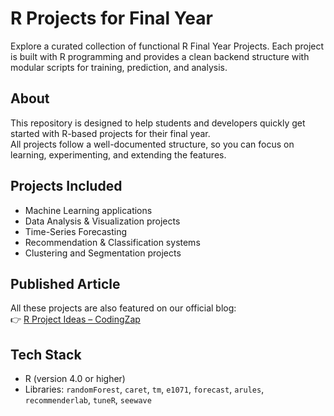 # R Projects for Final Year

Explore a curated collection of functional R Final Year Projects. Each project is built with R programming and provides a clean backend structure with modular scripts for training, prediction, and analysis.

## About
This repository is designed to help students and developers quickly get started with R-based projects for their final year.  
All projects follow a well-documented structure, so you can focus on learning, experimenting, and extending the features.

## Projects Included
- Machine Learning applications  
- Data Analysis & Visualization projects  
- Time-Series Forecasting  
- Recommendation & Classification systems  
- Clustering and Segmentation projects  

## Published Article
All these projects are also featured on our official blog:  
👉 [R Project Ideas – CodingZap](https://codingzap.com/projects-in-r/)

## Tech Stack
- R (version 4.0 or higher)  
- Libraries: `randomForest`, `caret`, `tm`, `e1071`, `forecast`, `arules`, `recommenderlab`, `tuneR`, `seewave`
